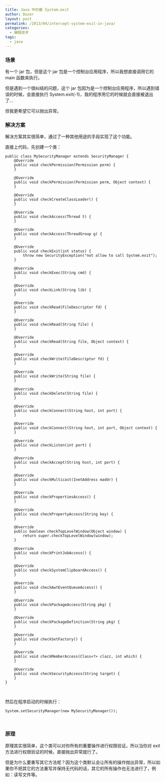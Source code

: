```yaml
---
title: Java 中拦截 System.exit
author: Dozer
layout: post
permalink: /2013/04/intercept-system-exit-in-java/
categories:
  - 编程技术
tags:
  - java
---
```


### 场景

有一个 jar 包，但是这个 jar 包是一个控制台应用程序，所以我想直接调用它的 main 函数来执行。

但是遇到一个很纠结的问题，这个 jar 包因为是一个控制台应用程序，所以遇到错误的时候，会直接执行 System.exit(-1)，我的程序用它的时候就会直接被退出了…

但我更希望它可以抛出异常。

<!--more-->

### 解决方案

解决方案其实很简单，通过了一种其他用途的手段实现了这个功能。

直接上代码，先创建一个类：

    public class MySecurityManager extends SecurityManager {
        @Override
        public void checkPermission(Permission perm) {
        }

        @Override
        public void checkPermission(Permission perm, Object context) {
        }

        @Override
        public void checkCreateClassLoader() {
        }

        @Override
        public void checkAccess(Thread t) {
        }

        @Override
        public void checkAccess(ThreadGroup g) {
        }

        @Override
        public void checkExit(int status) {
            throw new SecurityException("not allow to call System.exit");
        }

        @Override
        public void checkExec(String cmd) {
        }

        @Override
        public void checkLink(String lib) {
        }

        @Override
        public void checkRead(FileDescriptor fd) {
        }

        @Override
        public void checkRead(String file) {
        }

        @Override
        public void checkRead(String file, Object context) {
        }

        @Override
        public void checkWrite(FileDescriptor fd) {
        }

        @Override
        public void checkWrite(String file) {
        }

        @Override
        public void checkDelete(String file) {
        }

        @Override
        public void checkConnect(String host, int port) {
        }

        @Override
        public void checkConnect(String host, int port, Object context) {
        }

        @Override
        public void checkListen(int port) {
        }

        @Override
        public void checkAccept(String host, int port) {
        }

        @Override
        public void checkMulticast(InetAddress maddr) {
        }

        @Override
        public void checkPropertiesAccess() {
        }

        @Override
        public void checkPropertyAccess(String key) {
        }

        @Override
        public boolean checkTopLevelWindow(Object window) {
            return super.checkTopLevelWindow(window);
        }

        @Override
        public void checkPrintJobAccess() {
        }

        @Override
        public void checkSystemClipboardAccess() {
        }

        @Override
        public void checkAwtEventQueueAccess() {
        }

        @Override
        public void checkPackageAccess(String pkg) {
        }

        @Override
        public void checkPackageDefinition(String pkg) {
        }

        @Override
        public void checkSetFactory() {
        }

        @Override
        public void checkMemberAccess(Class<?> clazz, int which) {
        }

        @Override
        public void checkSecurityAccess(String target) {
        }
    }

&nbsp;

然后在程序启动的时候执行：

`System.setSecurityManager(new MySecurityManager());`

&nbsp;

### 原理

原理其实很简单，这个类可以对你所有的重要操作进行权限验证。所以当你对 exit 方法进行权限验证的时候，直接抛出异常就行了。

但是为什么要重写其它方法呢？因为这个类默认会让所有的操作抛出异常，所以如果你不把其它的方法重写并保持无代码的话，其它的所有操作也无法进行了，例如：读写文件等。
